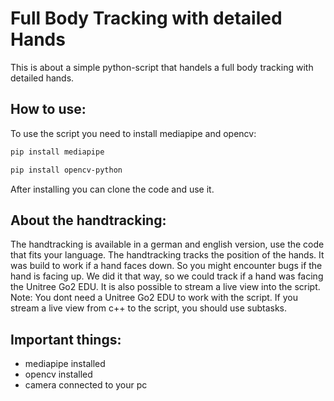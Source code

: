 # Full Body Tracking with detailed Hands
This is about a simple python-script that handels a full body tracking with detailed hands.
## How to use:
To use the script you need to install mediapipe and opencv:
```bash
pip install mediapipe
```
```bash
pip install opencv-python
```
After installing you can clone the code and use it.   
## About the handtracking:
The handtracking is available in a german and english version, use the code that fits your language. The handtracking tracks the position of the hands. It was build to work if a hand faces down. So you might encounter bugs if the hand is facing up. We did it that way, so we could track if a hand was facing the Unitree Go2 EDU.
It is also possible to stream a live view into the script.
Note: You dont need a Unitree Go2 EDU to work with the script. If you stream a live view from c++ to the script, you should use subtasks.

## Important things:
- mediapipe installed
- opencv installed
- camera connected to your pc



